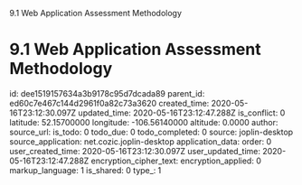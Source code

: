 9.1 Web Application Assessment Methodology

# 9.1 Web Application Assessment Methodology

id: dee1519157634a3b9178c95d7dcada89
parent_id: ed60c7e467c144d2961f0a82c73a3620
created_time: 2020-05-16T23:12:30.097Z
updated_time: 2020-05-16T23:12:47.288Z
is_conflict: 0
latitude: 52.15700000
longitude: -106.56140000
altitude: 0.0000
author: 
source_url: 
is_todo: 0
todo_due: 0
todo_completed: 0
source: joplin-desktop
source_application: net.cozic.joplin-desktop
application_data: 
order: 0
user_created_time: 2020-05-16T23:12:30.097Z
user_updated_time: 2020-05-16T23:12:47.288Z
encryption_cipher_text: 
encryption_applied: 0
markup_language: 1
is_shared: 0
type_: 1